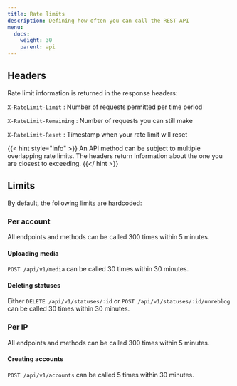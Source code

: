 ```yaml
---
title: Rate limits
description: Defining how often you can call the REST API
menu:
  docs:
    weight: 30
    parent: api
---
```


## Headers

Rate limit information is returned in the response headers:

`X-RateLimit-Limit`
: Number of requests permitted per time period

`X-RateLimit-Remaining`
: Number of requests you can still make

`X-RateLimit-Reset`
: Timestamp when your rate limit will reset

{{< hint style="info" >}}
An API method can be subject to multiple overlapping rate limits. The headers return information about the one you are closest to exceeding.
{{</ hint >}}

## Limits

By default, the following limits are hardcoded:

### Per account

All endpoints and methods can be called 300 times within 5 minutes.

#### Uploading media

`POST /api/v1/media` can be called 30 times within 30 minutes.

#### Deleting statuses

Either `DELETE /api/v1/statuses/:id` or `POST /api/v1/statuses/:id/unreblog` can be called 30 times within 30 minutes.

### Per IP

All endpoints and methods can be called 300 times within 5 minutes.

#### Creating accounts

`POST /api/v1/accounts` can be called 5 times within 30 minutes.

